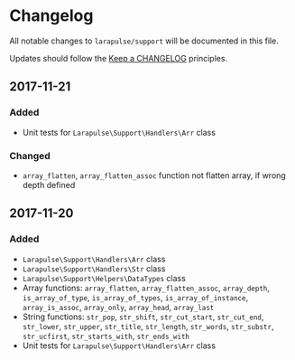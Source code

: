 # Changelog

All notable changes to `larapulse/support` will be documented in this file.

Updates should follow the [Keep a CHANGELOG](http://keepachangelog.com/) principles.

## 2017-11-21

### Added
- Unit tests for `Larapulse\Support\Handlers\Arr` class

### Changed
- `array_flatten`, `array_flatten_assoc` function not flatten array, if wrong depth defined

## 2017-11-20

### Added
- `Larapulse\Support\Handlers\Arr` class
- `Larapulse\Support\Handlers\Str` class
- `Larapulse\Support\Helpers\DataTypes` class
- Array functions: `array_flatten`, `array_flatten_assoc`, `array_depth`, `is_array_of_type`, `is_array_of_types`, `is_array_of_instance`, `array_is_assoc`, `array_only`, `array_head`, `array_last`
- String functions: `str_pop`, `str_shift`, `str_cut_start`, `str_cut_end`, `str_lower`, `str_upper`, `str_title`, `str_length`, `str_words`, `str_substr`, `str_ucfirst`, `str_starts_with`, `str_ends_with`
- Unit tests for `Larapulse\Support\Handlers\Arr` class
